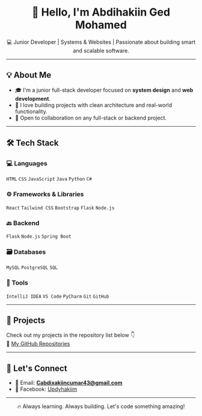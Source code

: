 <h1 align="center">👋 Hello, I'm Abdihakiin Ged Mohamed</h1>

<p align="center">
  💻 Junior Developer | Systems & Websites | Passionate about building smart and scalable software.
</p>

---

## 💡 About Me

- 🎓 I'm a junior full-stack developer focused on **system design** and **web development**.
- 🧠 I love building projects with clean architecture and real-world functionality.
- 💼 Open to collaboration on any full-stack or backend project.

---

## 🛠️ Tech Stack

### 💻 Languages
`HTML` `CSS` `JavaScript` `Java` `Python` `C#`

### ⚙️ Frameworks & Libraries
`React` `Tailwind CSS` `Bootstrap` `Flask` `Node.js`

### 🔙 Backend
`Flask` `Node.js` `Spring Boot`

### 🗃️ Databases
`MySQL` `PostgreSQL` `SQL`

### 🔧 Tools
`IntelliJ IDEA` `VS Code` `PyCharm` `Git` `GitHub`

---

## 🚀 Projects

Check out my projects in the repository list below 👇  
🔗 [My GitHub Repositories](https://github.com/AbdihakiimGedi?tab=repositories)

---

## 🤝 Let's Connect

- 📧 Email: **Cabdixakiincumar43@gmail.com**
- 💬 Facebook: [Updyhakiim](https://facebook.com/Updyhakiim)

---

<p align="center">
  🔥 Always learning. Always building. Let's code something amazing!
</p>
